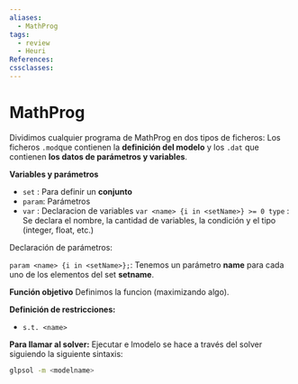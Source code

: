 ```yaml
---
aliases:
  - MathProg
tags:
  - review
  - Heuri
References: 
cssclasses:
---
```

# MathProg
Dividimos cualquier programa de MathProg en dos tipos de ficheros: Los ficheros `.mod`que contienen la **definición del modelo** y los `.dat` que contienen **los datos de parámetros y variables**.


**Variables y parámetros**

+ `set` : Para definir un **conjunto**
+ `param`: Parámetros
+ `var` : Declaracion de variables 
	`var <name> {i in <setName>} >= 0 type` : Se declara el nombre, la cantidad de variables, la condición y el tipo (integer, float, etc.)

Declaración de parámetros: 

`param <name> {i in <setName>};`: Tenemos un parámetro **name** para cada uno de los elementos del set **setname**.

**Función objetivo**
Definimos la funcion (maximizando algo).

**Definición de restricciones:**
+ `s.t. <name>`

**Para llamar al solver:** 
Ejecutar e lmodelo se hace a través del solver siguiendo la siguiente sintaxis:
```bash
glpsol -m <modelname> 
```

